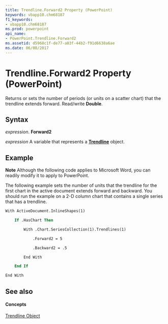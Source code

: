 ```yaml
---
title: Trendline.Forward2 Property (PowerPoint)
keywords: vbapp10.chm68187
f1_keywords:
- vbapp10.chm68187
ms.prod: powerpoint
api_name:
- PowerPoint.Trendline.Forward2
ms.assetid: d5968c1f-de77-a03f-44b2-f91d6638a6ae
ms.date: 06/08/2017
---
```



# Trendline.Forward2 Property (PowerPoint)

Returns or sets the number of periods (or units on a scatter chart) that the trendline extends forward. Read/write  **Double**.


## Syntax

 _expression_. **Forward2**

 _expression_ A variable that represents a **[Trendline](PowerPoint.Trendline.md)** object.


## Example




 **Note**  Although the following code applies to Microsoft Word, you can readily modify it to apply to PowerPoint.

The following example sets the number of units that the trendline for the first chart in the active document extends forward and backward. You should run the example on a 2-D column chart that contains a single series that has a trendline.




```vb
With ActiveDocument.InlineShapes(1)

    If .HasChart Then

        With .Chart.SeriesCollection(1).Trendlines(1)

            .Forward2 = 5

            .Backward2 = .5

        End With

    End If

End With
```


## See also


#### Concepts


[Trendline Object](PowerPoint.Trendline.md)

